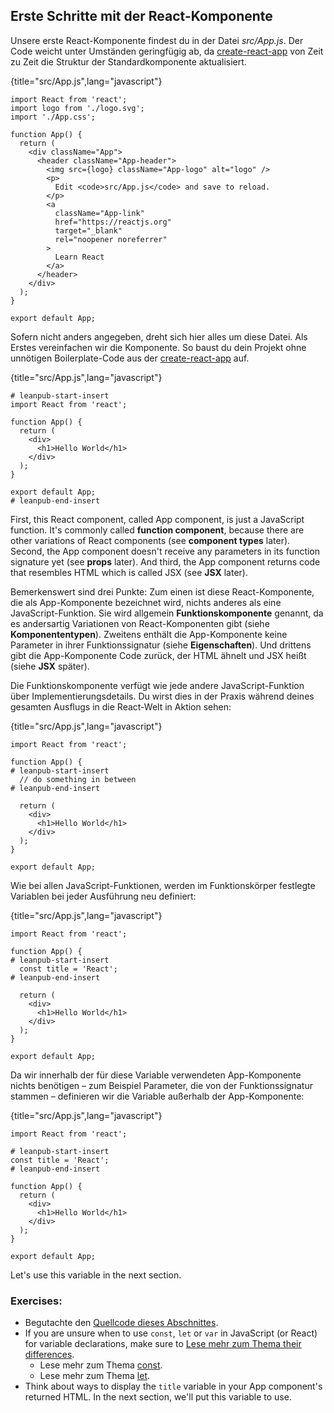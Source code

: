 ## Erste Schritte mit der React-Komponente

Unsere erste React-Komponente findest du in der Datei *src/App.js*. Der Code weicht unter Umständen geringfügig ab, da [create-react-app](https://github.com/facebook/create-react-app) von Zeit zu Zeit die Struktur der Standardkomponente aktualisiert.

{title="src/App.js",lang="javascript"}
~~~~~~~
import React from 'react';
import logo from './logo.svg';
import './App.css';

function App() {
  return (
    <div className="App">
      <header className="App-header">
        <img src={logo} className="App-logo" alt="logo" />
        <p>
          Edit <code>src/App.js</code> and save to reload.
        </p>
        <a
          className="App-link"
          href="https://reactjs.org"
          target="_blank"
          rel="noopener noreferrer"
        >
          Learn React
        </a>
      </header>
    </div>
  );
}

export default App;
~~~~~~~

Sofern nicht anders angegeben, dreht sich hier alles um diese Datei. Als Erstes vereinfachen wir die Komponente. So baust du dein Projekt ohne unnötigen Boilerplate-Code aus der [create-react-app](https://github.com/facebook/create-react-app) auf.

{title="src/App.js",lang="javascript"}
~~~~~~~
# leanpub-start-insert
import React from 'react';

function App() {
  return (
    <div>
      <h1>Hello World</h1>
    </div>
  );
}

export default App;
# leanpub-end-insert
~~~~~~~

First, this React component, called App component, is just a JavaScript function. It's commonly called **function component**, because there are other variations of React components  (see **component types** later). Second, the App component doesn't receive any parameters in its function signature yet (see **props** later). And third, the App component returns code that resembles HTML which is called JSX (see **JSX** later).

Bemerkenswert sind drei Punkte: Zum einen ist diese React-Komponente, die als App-Komponente bezeichnet wird, nichts anderes als eine JavaScript-Funktion. Sie wird allgemein **Funktionskomponente** genannt, da es andersartig Variationen von React-Komponenten gibt (siehe **Komponententypen**). Zweitens enthält die App-Komponente keine Parameter in ihrer Funktionssignatur (siehe **Eigenschaften**). Und drittens gibt die App-Komponente Code zurück, der HTML ähnelt und JSX heißt (siehe **JSX** später).

Die Funktionskomponente verfügt wie jede andere JavaScript-Funktion über Implementierungsdetails. Du wirst dies in der Praxis während deines gesamten Ausflugs in die  React-Welt in Aktion sehen:

{title="src/App.js",lang="javascript"}
~~~~~~~
import React from 'react';

function App() {
# leanpub-start-insert
  // do something in between
# leanpub-end-insert

  return (
    <div>
      <h1>Hello World</h1>
    </div>
  );
}

export default App;
~~~~~~~

Wie bei allen JavaScript-Funktionen, werden im Funktionskörper festlegte Variablen bei jeder Ausführung neu definiert:

{title="src/App.js",lang="javascript"}
~~~~~~~
import React from 'react';

function App() {
# leanpub-start-insert
  const title = 'React';
# leanpub-end-insert

  return (
    <div>
      <h1>Hello World</h1>
    </div>
  );
}

export default App;
~~~~~~~

Da wir innerhalb der für diese Variable verwendeten App-Komponente nichts benötigen – zum Beispiel Parameter, die von der Funktionssignatur stammen – definieren wir die Variable außerhalb der App-Komponente:

{title="src/App.js",lang="javascript"}
~~~~~~~
import React from 'react';

# leanpub-start-insert
const title = 'React';
# leanpub-end-insert

function App() {
  return (
    <div>
      <h1>Hello World</h1>
    </div>
  );
}

export default App;
~~~~~~~

Let's use this variable in the next section.

### Exercises:

* Begutachte den [Quellcode dieses Abschnittes](https://codesandbox.io/s/github/the-road-to-learn-react/hacker-stories/tree/hs/Meet-the-React-Component).
* If you are unsure when to use `const`, `let` or `var` in JavaScript (or React) for variable declarations, make sure to [Lese mehr zum Thema their differences](https://www.robinwieruch.de/const-let-var).
  * Lese mehr zum Thema [const](https://developer.mozilla.org/en-US/docs/Web/JavaScript/Reference/Statements/const).
  * Lese mehr zum Thema [let](https://developer.mozilla.org/en-US/docs/Web/JavaScript/Reference/Statements/let).
* Think about ways to display the `title` variable in your App component's returned HTML. In the next section, we'll put this variable to use.